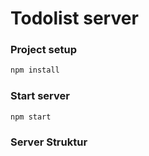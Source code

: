 # Todolist server

### Project setup

```js
npm install
```

### Start server

```js
npm start
```

### Server Struktur

